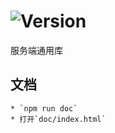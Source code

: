 # ![Version](https://img.shields.io/badge/version-11.107.30-green.svg)

服务端通用库

## 文档
    * `npm run doc`
    * 打开`doc/index.html`